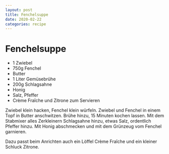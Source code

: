 ```yaml
---
layout: post
title: Fenchelsuppe
date: 2020-02-22
categories: recipe
---
```

# Fenchelsuppe

- 1 Zwiebel
- 750g Fenchel
- Butter
- 1 Liter Gemüsebrühe
- 200g Schlagsahne
- Honig
- Salz, Pfeffer
- Crème Fraîche und Zitrone zum Servieren

Zwiebel klein hacken, Fenchel klein würfeln.
Zwiebel und Fenchel in einem Topf in Butter anschwitzen.
Brühe hinzu, 15 Minuten kochen lassen.
Mit dem Stabmixer alles Zerkleinern
Schlagsahne hinzu, etwas Salz, ordentlich Pfeffer hinzu.
Mit Honig abschmecken und mit dem Grünzeug vom Fenchel garnieren.

Dazu passt beim Anrichten auch ein Löffel Crème Fraîche und ein kleiner Schluck Zitrone.
